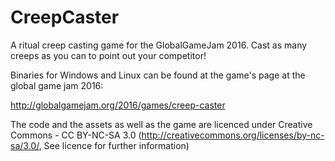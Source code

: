 # CreepCaster
A ritual creep casting game for the GlobalGameJam 2016. Cast as many creeps as you can to point out your competitor!

Binaries for Windows and Linux can be found at the game's page at the global game jam 2016:

http://globalgamejam.org/2016/games/creep-caster

The code and the assets as well as the game are licenced under Creative Commons - CC BY-NC-SA 3.0 (http://creativecommons.org/licenses/by-nc-sa/3.0/, See licence for further information)

